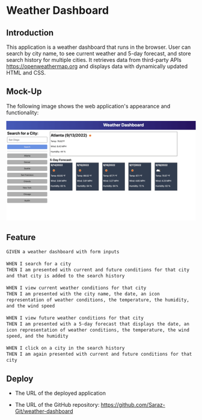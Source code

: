 # Weather Dashboard

## Introduction

This application is a weather dashboard that runs in the browser. User can search by city name, to see current weather and 5-day forecast, and store search history for multiple cities. It retrieves data from third-party APIs https://openweathermap.org and displays data with dynamically updated HTML and CSS.

## Mock-Up

The following image shows the web application's appearance and functionality:

![The weather app includes a search option, a list of cities, and a five-day forecast and current weather conditions for Atlanta.](./assets/06-server-side-apis-homework-demo.png)

## Feature
```
GIVEN a weather dashboard with form inputs

WHEN I search for a city
THEN I am presented with current and future conditions for that city and that city is added to the search history

WHEN I view current weather conditions for that city
THEN I am presented with the city name, the date, an icon representation of weather conditions, the temperature, the humidity, and the wind speed

WHEN I view future weather conditions for that city
THEN I am presented with a 5-day forecast that displays the date, an icon representation of weather conditions, the temperature, the wind speed, and the humidity

WHEN I click on a city in the search history
THEN I am again presented with current and future conditions for that city
```
## Deploy

* The URL of the deployed application

* The URL of the GitHub repository: https://github.com/Saraz-Git/weather-dashboard